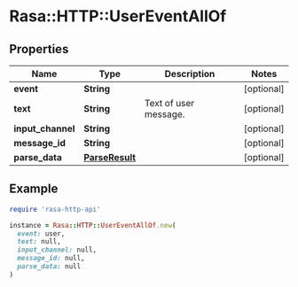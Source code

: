 # Rasa::HTTP::UserEventAllOf

## Properties

| Name | Type | Description | Notes |
| ---- | ---- | ----------- | ----- |
| **event** | **String** |  | [optional] |
| **text** | **String** | Text of user message. | [optional] |
| **input_channel** | **String** |  | [optional] |
| **message_id** | **String** |  | [optional] |
| **parse_data** | [**ParseResult**](ParseResult.md) |  | [optional] |

## Example

```ruby
require 'rasa-http-api'

instance = Rasa::HTTP::UserEventAllOf.new(
  event: user,
  text: null,
  input_channel: null,
  message_id: null,
  parse_data: null
)
```

